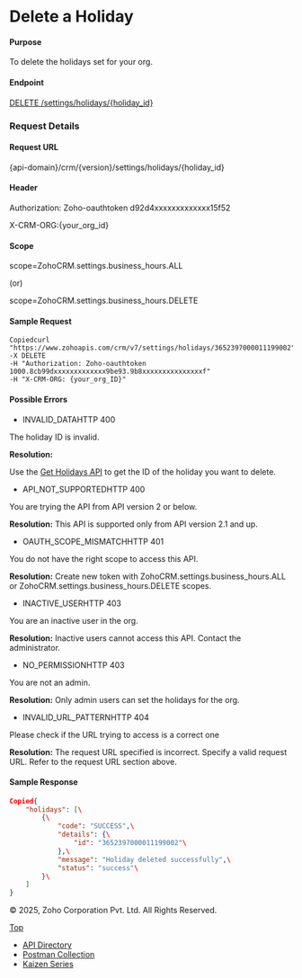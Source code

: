 
# Delete a Holiday

#### Purpose

To delete the holidays set for your org.

#### Endpoint

[DELETE /settings/holidays/{holiday\_id}](https://www.zoho.com/crm/developer/docs/api/v7/delete-holiday.html)

### Request Details

#### Request URL

{api-domain}/crm/{version}/settings/holidays/{holiday\_id}

#### Header

Authorization: Zoho-oauthtoken d92d4xxxxxxxxxxxxx15f52

X-CRM-ORG:{your\_org\_id}

#### Scope

scope=ZohoCRM.settings.business\_hours.ALL

(or)

scope=ZohoCRM.settings.business\_hours.DELETE

#### Sample Request

``` curl
Copiedcurl "https://www.zohoapis.com/crm/v7/settings/holidays/3652397000011199002"
-X DELETE
-H "Authorization: Zoho-oauthtoken 1000.8cb99dxxxxxxxxxxxxx9be93.9b8xxxxxxxxxxxxxxxf"
-H "X-CRM-ORG: {your_org_ID}"
```

#### Possible Errors

- INVALID\_DATAHTTP 400



The holiday ID is invalid.



**Resolution:**

Use the [Get Holidays API](https://www.zoho.com/crm/developer/docs/api/v7/get-holidays.html) to get the ID of the holiday you want to delete.

- API\_NOT\_SUPPORTEDHTTP 400



You are trying the API from API version 2 or below.

**Resolution:** This API is supported only from API version 2.1 and up.

- OAUTH\_SCOPE\_MISMATCHHTTP 401



You do not have the right scope to access this API.

**Resolution:** Create new token with ZohoCRM.settings.business\_hours.ALL or ZohoCRM.settings.business\_hours.DELETE scopes.

- INACTIVE\_USERHTTP 403



You are an inactive user in the org.

**Resolution:** Inactive users cannot access this API. Contact the administrator.

- NO\_PERMISSIONHTTP 403



You are not an admin.

**Resolution:** Only admin users can set the holidays for the org.

- INVALID\_URL\_PATTERNHTTP 404



Please check if the URL trying to access is a correct one

**Resolution:** The request URL specified is incorrect. Specify a valid request URL. Refer to the request URL section above.


#### Sample Response

``` json
Copied{
    "holidays": [\
        {\
            "code": "SUCCESS",\
            "details": {\
                "id": "3652397000011199002"\
            },\
            "message": "Holiday deleted successfully",\
            "status": "success"\
        }\
    ]
}
```

© 2025, Zoho Corporation Pvt. Ltd. All Rights Reserved.

[Top](https://www.zoho.com/crm/developer/docs/api/v7/delete-holiday.html#top)

- [API Directory](https://www.zoho.com/crm/developer/docs/api-directory.html?source_from=qlink_)
- [Postman Collection](https://www.postman.com/zohocrmdevelopers/workspace/zoho-crm-developers/overview?source_from=qlink_)
- [Kaizen Series](https://www.zoho.com/crm/developer/docs/kaizen-series-directory.html?source_from=qlink_)